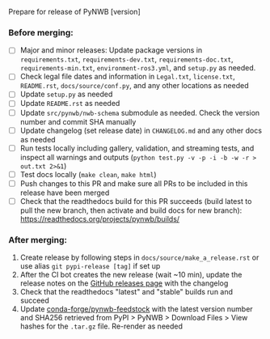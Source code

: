 Prepare for release of PyNWB [version]

### Before merging:
- [ ] Major and minor releases: Update package versions in `requirements.txt`, `requirements-dev.txt`,
  `requirements-doc.txt`, `requirements-min.txt`, `environment-ros3.yml`, and `setup.py` as needed.
- [ ] Check legal file dates and information in `Legal.txt`, `license.txt`, `README.rst`, `docs/source/conf.py`,
  and any other locations as needed
- [ ] Update `setup.py` as needed
- [ ] Update `README.rst` as needed
- [ ] Update `src/pynwb/nwb-schema` submodule as needed. Check the version number and commit SHA manually
- [ ] Update changelog (set release date) in `CHANGELOG.md` and any other docs as needed
- [ ] Run tests locally including gallery, validation, and streaming tests, and inspect all warnings and outputs
  (`python test.py -v -p -i -b -w -r > out.txt 2>&1`)
- [ ] Test docs locally (`make clean`, `make html`)
- [ ] Push changes to this PR and make sure all PRs to be included in this release have been merged
- [ ] Check that the readthedocs build for this PR succeeds (build latest to pull the new branch, then activate and
  build docs for new branch): https://readthedocs.org/projects/pynwb/builds/

### After merging:
1. Create release by following steps in `docs/source/make_a_release.rst` or use alias `git pypi-release [tag]` if set up
2. After the CI bot creates the new release (wait ~10 min), update the release notes on the
   [GitHub releases page](https://github.com/NeurodataWithoutBorders/pynwb/releases) with the changelog
3. Check that the readthedocs "latest" and "stable" builds run and succeed
4. Update [conda-forge/pynwb-feedstock](https://github.com/conda-forge/pynwb-feedstock) with the latest version number
   and SHA256 retrieved from PyPI > PyNWB > Download Files > View hashes for the `.tar.gz` file. Re-render as needed
